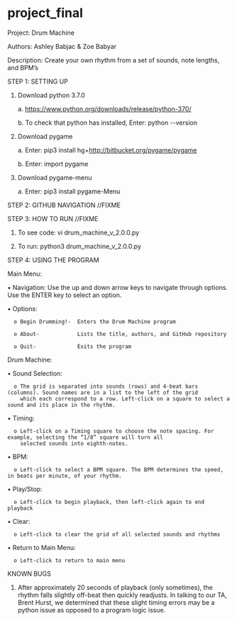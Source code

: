 # project_final
Project: Drum Machine

Authors: Ashley Babjac & Zoe Babyar

Description: Create your own rhythm from a set of sounds, note lengths, and BPM’s



STEP 1: SETTING UP
1.	Download python 3.7.0

    a.  https://www.python.org/downloads/release/python-370/

    b.	To check that python has installed, Enter: python --version

2.	Download pygame

    a.	Enter: pip3 install hg+http://bitbucket.org/pygame/pygame

    b.	Enter: import pygame

3.	Download pygame-menu

    a.	Enter: pip3 install pygame-Menu





STEP 2: GITHUB NAVIGATION //FIXME


STEP 3: HOW TO RUN	//FIXME

  1.	To see code: vi drum_machine_v_2.0.0.py

  2.	To run: python3 drum_machine_v_2.0.0.py





STEP 4: USING THE PROGRAM

Main Menu:

  •	Navigation: Use the up and down arrow keys to navigate through options. Use the ENTER key to select an option.

  •	Options:

      o	Begin Drumming!-  Enters the Drum Machine program

      o	About-            Lists the title, authors, and GitHub repository

      o	Quit-             Exits the program

Drum Machine:

  •	Sound Selection:

      o	The grid is separated into sounds (rows) and 4-beat bars (columns). Sound names are in a list to the left of the grid
        which each correspond to a row. Left-click on a square to select a sound and its place in the rhythm.

  •	Timing:

      o	Left-click on a Timing square to choose the note spacing. For example, selecting the “1/8” square will turn all      
        selected sounds into eighth-notes.

  •	BPM:

      o	Left-click to select a BPM square. The BPM determines the speed, in beats per minute, of your rhythm.

  •	Play/Stop:

      o	Left-click to begin playback, then left-click again to end playback

  •	Clear:

      o	Left-click to clear the grid of all selected sounds and rhythms

  •	Return to Main Menu:

      o	Left-click to return to main menu




KNOWN BUGS
  1.	After approximately 20 seconds of playback (only sometimes), the rhythm falls slightly off-beat then quickly readjusts. In talking to our TA, Brent Hurst, we determined that these slight timing errors may be a python issue as opposed to a program logic issue. 
